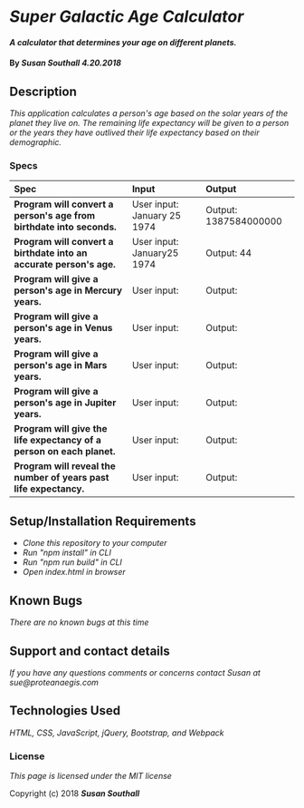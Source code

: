 # _Super Galactic Age Calculator_

#### _A calculator that determines your age on different planets._

#### By _**Susan Southall 4.20.2018**_

## Description

_This application calculates a person's age based on the solar years of the planet they live on.  The remaining life expectancy will be given to a person or the years they have outlived their life expectancy based on their demographic._

### Specs
| Spec | Input | Output |
| :-------------     | :------------- | :------------- |
| **Program will convert a person's age from birthdate into seconds.** | User input: January 25 1974| Output: 1387584000000 |
| **Program will convert a birthdate into an accurate person's age.** | User input: January25 1974 | Output: 44 |
| **Program will give a person's age in Mercury years.** | User input:  | Output:  |
| **Program will give a person's age in Venus years.** | User input:  | Output:  |
| **Program will give a person's age in Mars years.** | User input:  | Output:  |
| **Program will give a person's age in Jupiter years.** | User input:  | Output:  |
| **Program will give the life expectancy of a person on each planet.** | User input:  | Output:  |
| **Program will reveal the number of years past life expectancy.** | User input:  | Output:  |



## Setup/Installation Requirements

* _Clone this repository to your computer_
* _Run "npm install" in CLI_
* _Run "npm run build" in CLI_
* _Open index.html in browser_


## Known Bugs

_There are no known bugs at this time_

## Support and contact details

_If you have any questions comments or concerns contact Susan at sue@proteanaegis.com_

## Technologies Used

_HTML, CSS, JavaScript, jQuery, Bootstrap, and Webpack_

### License

*This page is licensed under the MIT license*

Copyright (c) 2018 **_Susan Southall_**
